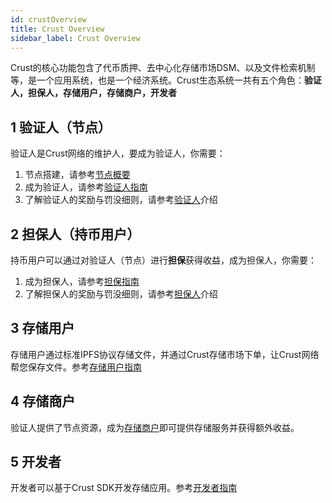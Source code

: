 ```yaml
---
id: crustOverview
title: Crust Overview
sidebar_label: Crust Overview
---
```


Crust的核心功能包含了代币质押、去中心化存储市场DSM、以及文件检索机制等，是一个应用系统，也是一个经济系统。Crust生态系统一共有五个角色：**验证人，担保人，存储用户，存储商户，开发者**
## 1 验证人（节点）

验证人是Crust网络的维护人，要成为验证人，你需要：

1. 节点搭建，请参考[节点概要](node-overview.md)
2. 成为验证人，请参考[验证人指南](validatorGuidance.md)
3. 了解验证人的奖励与罚没细则，请参考[验证人](validator.md)介绍

## 2 担保人（持币用户）

持币用户可以通过对验证人（节点）进行**担保**获得收益，成为担保人，你需要：

1. 成为担保人，请参考[担保指南](guarantor-guidance.md)
2. 了解担保人的奖励与罚没细则，请参考[担保人](guarantor.md)介绍

## 3 存储用户

存储用户通过标准IPFS协议存储文件，并通过Crust存储市场下单，让Crust网络帮您保存文件。参考[存储用户指南](storageUserGuide.md)

## 4 存储商户

验证人提供了节点资源，成为[存储商户](merchantGuidance.md)即可提供存储服务并获得额外收益。

## 5 开发者

开发者可以基于Crust SDK开发存储应用。参考[开发者指南](build-getting-started.md)

<!--
Crust主网正在稳步推进，目前主网上线进度为：

1. CRU认领 - 已开放

    CRU是Crust网络的主要通证，CRU-ERC20指的是流通在以太坊智能合约上的CRU通证。CRU-ERC20的拥有者把CRU-ERC20映射到Crust主网上这一过程我们称为**认领**。认领包括[CRU的认领](claims.md)和[锁定CRU的认领](claims-locked-cru.md)。

2. 节点加入 - 已开放

    节点和存储资源提供者可以在Crust主网中部署节点。部署节点流程参考[节点手册](node-overview.md)

3. DSM（去中心化存储市场）- 已开放

    Crust的[DSM](DSM.md)（Decentralized Storage Market 去中⼼化存储市场）⽀持⽤户在链上下达存储订单，以将其数据存储和分发到Crust⽹络中。在整个Crust⽹络的⽀持下，⽤户可以随时随地检索数据。存储相关功能参考[存储总览](storageOverview.md)。

4. GPoS - 已开放

    Crust的 GPoS（Guaranteed Proof of Stake 担保权益证明）派⽣⾃PoS权益证明。GPoS要求节点提供存储资源作为担保，以获得质押额度，并⿎励⽤户通过担保操作将其Token质押给⾼质量节点以获得收益。关于GPoS详情参考[GPoS介绍](GPoS.md)。

更多更详细的Crust主网上线进度可以[在这里查看](https://medium.com/crustnetwork/big-announcement-crust-mainnet-launch-timeline-c2bd2dc0d490)。
-->
